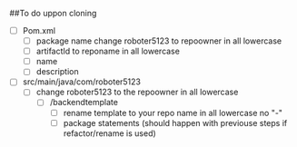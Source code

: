 ##To do uppon cloning

- [ ] Pom.xml
    - [ ] package name change roboter5123 to repoowner in all lowercase
    - [ ] artifactId to reponame in all lowercase
    - [ ] name
    - [ ] description
- [ ] src/main/java/com/roboter5123
    - [ ] change roboter5123 to the repoowner in all lowercase
        - [ ] /backendtemplate
            - [ ] rename template to your repo name in all lowercase no "-"
            - [ ] package statements (should happen with previouse steps if refactor/rename is used)
